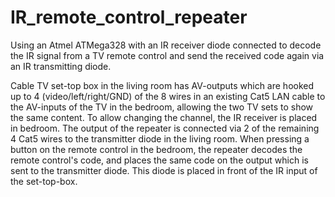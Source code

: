 # IR_remote_control_repeater

Using an Atmel ATMega328 with an IR receiver diode connected to decode the IR signal 
from a TV remote control and send the received code again via an IR transmitting diode. 

Cable TV set-top box in the living room has AV-outputs which are hooked up to 4 
(video/left/right/GND) of the 8 wires in an existing Cat5 LAN cable to the AV-inputs 
of the TV in the bedroom, allowing the two TV sets to show the same content. 
To allow changing the channel, the IR receiver is placed in bedroom. The output of the
repeater is connected via 2 of the remaining 4 Cat5 wires to the transmitter diode in 
the living room. When pressing a button on the remote control in the bedroom, the repeater
decodes the remote control's code, and places the same code on the output which is sent 
to the transmitter diode. This diode is placed in front of the IR input of the set-top-box. 
